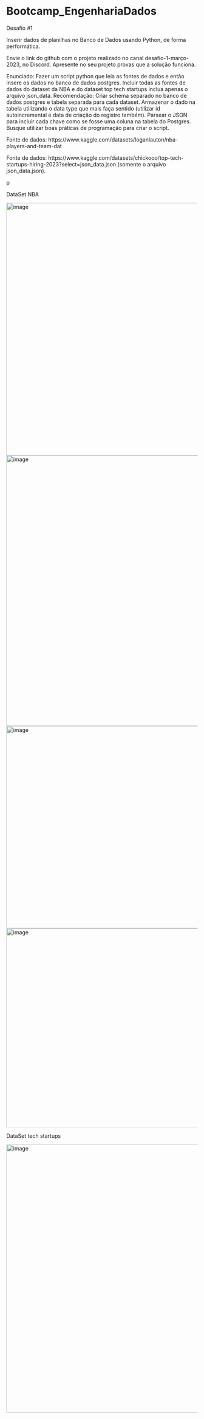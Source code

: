 # Bootcamp_EngenhariaDados


Desafio #1 <br/>

<p>Inserir dados de planilhas no Banco de Dados usando Python, de forma performática.</p>
<p>Envie o link do github com o projeto realizado no canal desafio-1-março-2023, no Discord. Apresente no seu projeto provas que a solução funciona.</p>

<p>Enunciado: Fazer um script python que leia as fontes de dados e então insere os dados no banco de dados postgres. Incluir todas as fontes de dados do dataset da NBA e do dataset top tech startups inclua apenas o arquivo json_data.
Recomendação: Criar schema separado no banco de dados postgres e tabela separada para cada dataset. Armazenar o dado na tabela utilizando o data type que mais faça sentido (utilizar id autoincremental e data de criação do registro também). Parsear o JSON para incluir cada chave como se fosse uma coluna na tabela do Postgres. Busque utilizar boas práticas de programação para criar o script.</p>
<p></p>Fonte de dados: https://www.kaggle.com/datasets/loganlauton/nba-players-and-team-dat</p>
<p>Fonte de dados: https://www.kaggle.com/datasets/chickooo/top-tech-startups-hiring-2023?select=json_data.json (somente o arquivo json_data.json).</p>p


<p>DataSet NBA</p>

<img width="665" alt="image" src="https://github.com/EGNS/Bootcamp_EngenhariaDados/assets/94140328/71938c9c-80a1-46c8-85a8-4388a2cc1414">
<img width="713" alt="image" src="https://github.com/EGNS/Bootcamp_EngenhariaDados/assets/94140328/5b2927b3-b443-4a8b-9af8-67aaad8b1dae">
<img width="533" alt="image" src="https://github.com/EGNS/Bootcamp_EngenhariaDados/assets/94140328/2b084947-61fc-4e33-8b3c-4edd8aa30221">
<img width="524" alt="image" src="https://github.com/EGNS/Bootcamp_EngenhariaDados/assets/94140328/4f191352-fbf0-429a-b7f1-3a58bfde0c85">


<p>DataSet tech startups</p>

<img width="707" alt="image" src="https://github.com/EGNS/Bootcamp_EngenhariaDados/assets/94140328/ed6fcf83-806f-498d-9aba-22277284f05d">





